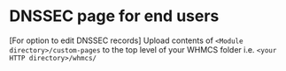 # DNSSEC page for end users



[For option to edit DNSSEC records] Upload contents of `<Module directory>/custom-pages` to the top level of your WHMCS folder i.e. `<your HTTP directory>/whmcs/`
